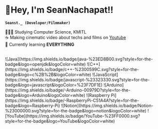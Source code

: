 <link rel="stylesheet" href="devicon.min.css">

<h1 align="left">👋Hey, I'm SeanNachapat!!</h1>

**`Seanst._ (Developer/Filmmaker)`**

👨🏻‍🎓 Studying Computer Science, KMITL<br/>
☕ Making cinematic video about techs and films on [Youtube](https://www.youtube.com/@Seanst)<br/>
💭 Currently learning **EVERYTHING**<br/>

<br/>
![Java](https://img.shields.io/badge/java-%23ED8B00.svg?style=for-the-badge&logo=openjdk&logoColor=white)
![C++](https://img.shields.io/badge/c++-%2300599C.svg?style=for-the-badge&logo=c%2B%2B&logoColor=white)
![JavaScript](https://img.shields.io/badge/javascript-%23323330.svg?style=for-the-badge&logo=javascript&logoColor=%23F7DF1E)
![Arduino](https://img.shields.io/badge/-Arduino-00979D?style=for-the-badge&logo=Arduino&logoColor=white)
![Raspberry Pi](https://img.shields.io/badge/-RaspberryPi-C51A4A?style=for-the-badge&logo=Raspberry-Pi)
![Notion](https://img.shields.io/badge/Notion-%23000000.svg?style=for-the-badge&logo=notion&logoColor=white)
![YouTube](https://img.shields.io/badge/YouTube-%23FF0000.svg?style=for-the-badge&logo=YouTube&logoColor=white)

<br/>

